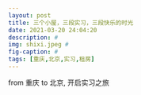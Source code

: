 ```yaml
---
layout: post
title: 三个小屋，三段实习，三段快乐的时光
date: 2021-03-20 24:04:20
description: #
img: shixi.jpeg #
fig-caption: #
tags: [重庆,北京,实习,租房]
---
```

from 重庆 to 北京, 开启实习之旅
